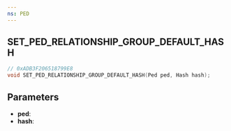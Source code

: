 ```yaml
---
ns: PED
---
```

## SET_PED_RELATIONSHIP_GROUP_DEFAULT_HASH

```c
// 0xADB3F206518799E8
void SET_PED_RELATIONSHIP_GROUP_DEFAULT_HASH(Ped ped, Hash hash);
```

## Parameters
* **ped**:
* **hash**:
